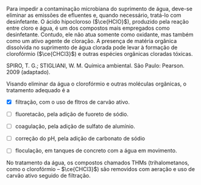 

Para impedir a contaminação microbiana do suprimento de água, deve-se eliminar as emissões de efluentes e, quando necessário, tratá-lo com desinfetante. O ácido hipocloroso ($\ce{HClO}$), produzido pela reação entre cloro e água, é um dos compostos mais empregados como desinfetante. Contudo, ele não atua somente como oxidante, mas também como um ativo agente de cloração. A presença de matéria orgânica dissolvida no suprimento de água clorada pode levar à formação de clorofórmio ($\ce{CHCl3}$) e outras espécies orgânicas cloradas tóxicas.

SPIRO, T. G.; STIGLIANI, W. M. Química ambiental. São Paulo: Pearson. 2009 (adaptado).

Visando eliminar da água o clorofórmio e outras moléculas orgânicas, o tratamento adequado é a



- [x] filtração, com o uso de fltros de carvão ativo.
- [ ] fluoretacão, pela adição de fuoreto de sódio.
- [ ] coagulação, pela adição de sulfato de alumínio.
- [ ] correção do pH, pela adição de carbonato de sódio
- [ ] floculação, em tanques de concreto com a água em movimento.


No tratamento da água, os compostos chamados THMs (trihalometanos, como o clorofórmio – $\ce{CHCl3}$) são removidos com aeração e uso de carvão ativo seguido de filtração.
